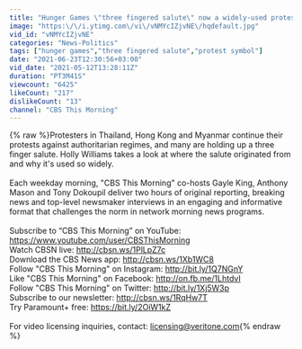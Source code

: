 ```yaml
---
title: "Hunger Games \"three fingered salute\" now a widely-used protest symbol in South East Asia"
image: "https:\/\/i.ytimg.com\/vi\/vNMYcIZjvNE\/hqdefault.jpg"
vid_id: "vNMYcIZjvNE"
categories: "News-Politics"
tags: ["hunger games","three fingered salute","protest symbol"]
date: "2021-06-23T12:30:56+03:00"
vid_date: "2021-05-12T13:28:11Z"
duration: "PT3M41S"
viewcount: "6425"
likeCount: "217"
dislikeCount: "13"
channel: "CBS This Morning"
---
```

{% raw %}Protesters in Thailand, Hong Kong and Myanmar continue their protests against authoritarian regimes, and many are holding up a three finger salute. Holly Williams takes a look at where the salute originated from and why it's used so widely.  <br /><br />Each weekday morning, &quot;CBS This Morning&quot; co-hosts Gayle King, Anthony Mason and Tony Dokoupil deliver two hours of original reporting, breaking news and top-level newsmaker interviews in an engaging and informative format that challenges the norm in network morning news programs.<br /><br />Subscribe to “CBS This Morning” on YouTube: <a rel="nofollow" target="blank" href="https://www.youtube.com/user/CBSThisMorning">https://www.youtube.com/user/CBSThisMorning</a><br />Watch CBSN live: <a rel="nofollow" target="blank" href="http://cbsn.ws/1PlLpZ7c​">http://cbsn.ws/1PlLpZ7c​</a><br />Download the CBS News app: <a rel="nofollow" target="blank" href="http://cbsn.ws/1Xb1WC8​">http://cbsn.ws/1Xb1WC8​</a><br />Follow &quot;CBS This Morning&quot; on Instagram: <a rel="nofollow" target="blank" href="http://bit.ly/1Q7NGnY">http://bit.ly/1Q7NGnY</a><br />Like &quot;CBS This Morning&quot; on Facebook: <a rel="nofollow" target="blank" href="http://on.fb.me/1LhtdvI">http://on.fb.me/1LhtdvI</a><br />Follow &quot;CBS This Morning&quot; on Twitter: <a rel="nofollow" target="blank" href="http://bit.ly/1Xj5W3p">http://bit.ly/1Xj5W3p</a><br />Subscribe to our newsletter: <a rel="nofollow" target="blank" href="http://cbsn.ws/1RqHw7T​">http://cbsn.ws/1RqHw7T​</a><br />Try Paramount+ free: <a rel="nofollow" target="blank" href="https://bit.ly/2OiW1kZ">https://bit.ly/2OiW1kZ</a><br /><br />For video licensing inquiries, contact: licensing@veritone.com{% endraw %}
